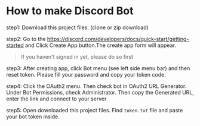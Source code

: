 # How to make Discord Bot
step1: Download this project files. (clone or zip download)

step2: Go to the https://discord.com/developers/docs/quick-start/getting-started and Click Create App button.The create app form will appear. 
> If you haven't signed in yet, please do so first
> 
step3: After creating app, click Bot menu (see left side menu bar) and then reset token. Please fill your password and copy your token code.

step4: Click the OAuth2 menu. Then check bot in OAuth2 URL Generator. Under Bot Permissions, check Administrator. Then copy the Generated URL, enter the link and connect to your server

step5: Open downloaded this project files. Find ```token.txt``` file and paste your bot token inside. 


